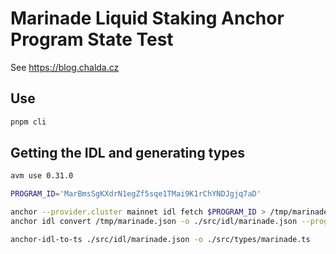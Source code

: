 # Marinade Liquid Staking Anchor Program State Test

See https://blog.chalda.cz

## Use

```bash
pnpm cli
```

## Getting the IDL and generating types

```bash
avm use 0.31.0

PROGRAM_ID='MarBmsSgKXdrN1egZf5sqe1TMai9K1rChYNDJgjq7aD'

anchor --provider.cluster mainnet idl fetch $PROGRAM_ID > /tmp/marinade.json
anchor idl convert /tmp/marinade.json -o ./src/idl/marinade.json --program-id $PROGRAM_ID

anchor-idl-to-ts ./src/idl/marinade.json -o ./src/types/marinade.ts
```